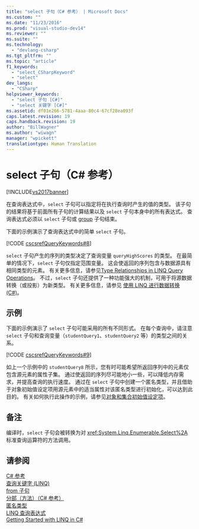 ```yaml
---
title: "select 子句（C# 参考） | Microsoft Docs"
ms.custom: ""
ms.date: "11/23/2016"
ms.prod: "visual-studio-dev14"
ms.reviewer: ""
ms.suite: ""
ms.technology: 
  - "devlang-csharp"
ms.tgt_pltfrm: ""
ms.topic: "article"
f1_keywords: 
  - "select_CSharpKeyword"
  - "select"
dev_langs: 
  - "CSharp"
helpviewer_keywords: 
  - "select 子句 [C#]"
  - "select 关键字 [C#]"
ms.assetid: df01e266-5781-4aaa-80c4-67cf28ea093f
caps.latest.revision: 19
caps.handback.revision: 19
author: "BillWagner"
ms.author: "wiwagn"
manager: "wpickett"
translationtype: Human Translation
---
```

# select 子句（C# 参考）
[!INCLUDE[vs2017banner](../../../csharp/includes/vs2017banner.md)]

在查询表达式中，`select` 子句可以指定将在执行查询时产生的值的类型。  该子句的结果将基于前面所有子句的计算结果以及 `select` 子句本身中的所有表达式。  查询表达式必须以 `select` 子句或 [group](../../../csharp/language-reference/keywords/group-clause.md) 子句结束。  
  
 下面的示例演示了查询表达式中的简单 `select` 子句。  
  
 [!CODE [cscsrefQueryKeywords#8](../CodeSnippet/VS_Snippets_VBCSharp/CsCsrefQueryKeywords#8)]  
  
 `select` 子句产生的序列的类型决定了查询变量 `queryHighScores` 的类型。  在最简单的情况下，`select` 子句仅指定范围变量。  这会使返回的序列包含与数据源具有相同类型的元素。  有关更多信息，请参见[Type Relationships in LINQ Query Operations](../../../csharp/programming-guide/concepts/linq/type-relationships-in-linq-query-operations.md)。  不过，`select` 子句还提供了一种功能强大的机制，可用于将源数据转换（或投影）为新类型。  有关更多信息，请参见 [使用 LINQ 进行数据转换 \(C\#\)](../../../csharp/programming-guide/concepts/linq/data-transformations-with-linq.md)。  
  
## 示例  
 下面的示例演示了 `select` 子句可能采用的所有不同形式。  在每个查询中，请注意 `select` 子句和查询变量（`studentQuery1`、`studentQuery2` 等）的类型之间的关系。  
  
 [!CODE [cscsrefQueryKeywords#9](../CodeSnippet/VS_Snippets_VBCSharp/CsCsrefQueryKeywords#9)]  
  
 如上一个示例中的 `studentQuery8` 所示，您有时可能希望所返回序列中的元素仅包含源元素的属性子集。  通过使返回的序列尽可能地小一些，可以降低内存需求，并提高查询的执行速度。  通过在 `select` 子句中创建一个匿名类型，并且借助于对象初始值设定项用源元素中的适当属性对该匿名类型进行初始化，可以达到此目的。  有关如何执行此操作的示例，请参见[对象和集合初始值设定项](../../../csharp/programming-guide/classes-and-structs/object-and-collection-initializers.md)。  
  
## 备注  
 编译时，`select` 子句会被转换为对 <xref:System.Linq.Enumerable.Select%2A> 标准查询运算符的方法调用。  
  
## 请参阅  
 [C\# 参考](../../../csharp/language-reference/index.md)   
 [查询关键字 \(LINQ\)](../../../csharp/language-reference/keywords/query-keywords.md)   
 [from 子句](../../../csharp/language-reference/keywords/from-clause.md)   
 [分部（方法）（C\# 参考）](../../../csharp/language-reference/keywords/partial-method.md)   
 [匿名类型](../../../csharp/programming-guide/classes-and-structs/anonymous-types.md)   
 [LINQ 查询表达式](../../../csharp/programming-guide/linq-query-expressions/index.md)   
 [Getting Started with LINQ in C\#](../../../csharp/programming-guide/concepts/linq/getting-started-with-linq.md)